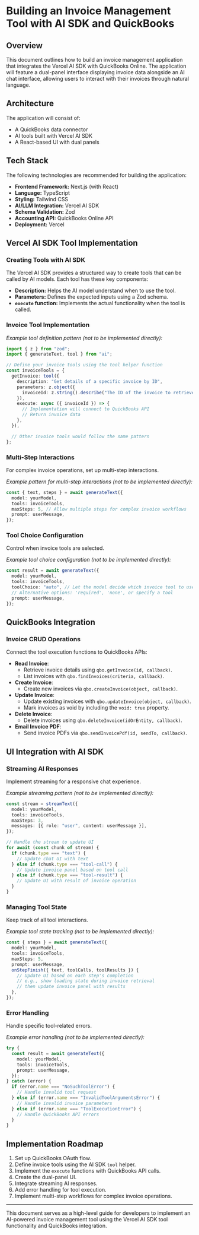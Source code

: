 # Building an Invoice Management Tool with AI SDK and QuickBooks

## Overview

This document outlines how to build an invoice management application that integrates the Vercel AI SDK with QuickBooks Online. The application will feature a dual-panel interface displaying invoice data alongside an AI chat interface, allowing users to interact with their invoices through natural language.

## Architecture

The application will consist of:

- A QuickBooks data connector
- AI tools built with Vercel AI SDK
- A React-based UI with dual panels

## Tech Stack

The following technologies are recommended for building the application:

- **Frontend Framework:** Next.js (with React)
- **Language:** TypeScript
- **Styling:** Tailwind CSS
- **AI/LLM Integration:** Vercel AI SDK
- **Schema Validation:** Zod
- **Accounting API:** QuickBooks Online API
- **Deployment:** Vercel

## Vercel AI SDK Tool Implementation

### Creating Tools with AI SDK

The Vercel AI SDK provides a structured way to create tools that can be called by AI models. Each tool has these key components:

- **Description:** Helps the AI model understand when to use the tool.
- **Parameters:** Defines the expected inputs using a Zod schema.
- **`execute` function:** Implements the actual functionality when the tool is called.

### Invoice Tool Implementation

_Example tool definition pattern (not to be implemented directly):_

```typescript
import { z } from "zod";
import { generateText, tool } from "ai";

// Define your invoice tools using the tool helper function
const invoiceTools = {
  getInvoice: tool({
    description: "Get details of a specific invoice by ID",
    parameters: z.object({
      invoiceId: z.string().describe("The ID of the invoice to retrieve"),
    }),
    execute: async ({ invoiceId }) => {
      // Implementation will connect to QuickBooks API
      // Return invoice data
    },
  }),

  // Other invoice tools would follow the same pattern
};
```

### Multi-Step Interactions

For complex invoice operations, set up multi-step interactions.

_Example pattern for multi-step interactions (not to be implemented directly):_

```typescript
const { text, steps } = await generateText({
  model: yourModel,
  tools: invoiceTools,
  maxSteps: 5, // Allow multiple steps for complex invoice workflows
  prompt: userMessage,
});
```

### Tool Choice Configuration

Control when invoice tools are selected.

_Example tool choice configuration (not to be implemented directly):_

```typescript
const result = await generateText({
  model: yourModel,
  tools: invoiceTools,
  toolChoice: "auto", // Let the model decide which invoice tool to use
  // Alternative options: 'required', 'none', or specify a tool
  prompt: userMessage,
});
```

## QuickBooks Integration

### Invoice CRUD Operations

Connect the tool execution functions to QuickBooks APIs:

- **Read Invoice**:
  - Retrieve invoice details using `qbo.getInvoice(id, callback)`.
  - List invoices with `qbo.findInvoices(criteria, callback)`.
- **Create Invoice**:
  - Create new invoices via `qbo.createInvoice(object, callback)`.
- **Update Invoice**:
  - Update existing invoices with `qbo.updateInvoice(object, callback)`.
  - Mark invoices as void by including the `void: true` property.
- **Delete Invoice**:
  - Delete invoices using `qbo.deleteInvoice(idOrEntity, callback)`.
- **Email Invoice PDF**:
  - Send invoice PDFs via `qbo.sendInvoicePdf(id, sendTo, callback)`.

## UI Integration with AI SDK

### Streaming AI Responses

Implement streaming for a responsive chat experience.

_Example streaming pattern (not to be implemented directly):_

```typescript
const stream = streamText({
  model: yourModel,
  tools: invoiceTools,
  maxSteps: 3,
  messages: [{ role: "user", content: userMessage }],
});

// Handle the stream to update UI
for await (const chunk of stream) {
  if (chunk.type === "text") {
    // Update chat UI with text
  } else if (chunk.type === "tool-call") {
    // Update invoice panel based on tool call
  } else if (chunk.type === "tool-result") {
    // Update UI with result of invoice operation
  }
}
```

### Managing Tool State

Keep track of all tool interactions.

_Example tool state tracking (not to be implemented directly):_

```typescript
const { steps } = await generateText({
  model: yourModel,
  tools: invoiceTools,
  maxSteps: 5,
  prompt: userMessage,
  onStepFinish({ text, toolCalls, toolResults }) {
    // Update UI based on each step's completion
    // e.g., show loading state during invoice retrieval
    // then update invoice panel with results
  },
});
```

### Error Handling

Handle specific tool-related errors.

_Example error handling (not to be implemented directly):_

```typescript
try {
  const result = await generateText({
    model: yourModel,
    tools: invoiceTools,
    prompt: userMessage,
  });
} catch (error) {
  if (error.name === "NoSuchToolError") {
    // Handle invalid tool request
  } else if (error.name === "InvalidToolArgumentsError") {
    // Handle invalid invoice parameters
  } else if (error.name === "ToolExecutionError") {
    // Handle QuickBooks API errors
  }
}
```

## Implementation Roadmap

1. Set up QuickBooks OAuth flow.
2. Define invoice tools using the AI SDK `tool` helper.
3. Implement the `execute` functions with QuickBooks API calls.
4. Create the dual-panel UI.
5. Integrate streaming AI responses.
6. Add error handling for tool execution.
7. Implement multi-step workflows for complex invoice operations.

---

This document serves as a high-level guide for developers to implement an AI-powered invoice management tool using the Vercel AI SDK tool functionality and QuickBooks integration.
